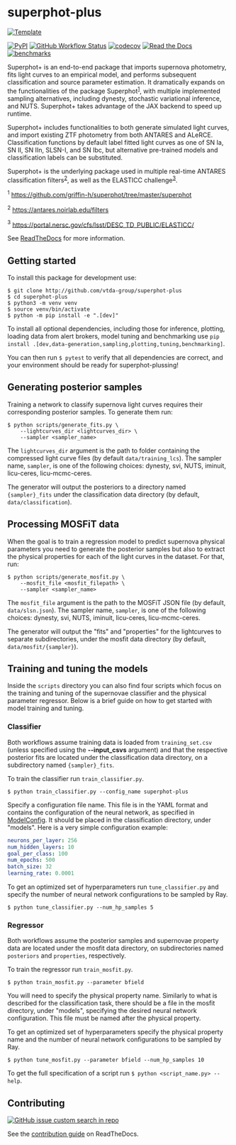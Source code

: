 # superphot-plus

[![Template](https://img.shields.io/badge/Template-LINCC%20Frameworks%20Python%20Project%20Template-brightgreen)](https://lincc-ppt.readthedocs.io/en/latest/)

[DOI]: TODO
[![PyPI](https://img.shields.io/pypi/v/superphot-plus?color=blue&logo=pypi&logoColor=white)](https://pypi.org/project/superphot-plus/)
[![GitHub Workflow Status](https://img.shields.io/github/actions/workflow/status/vtda-group/superphot-plus/smoke-test.yml)](https://github.com/vtda-group/superphot-plus/actions/workflows/smoke-test.yml)
[![codecov](https://codecov.io/gh/vtda-group/superphot-plus/branch/main/graph/badge.svg)](https://codecov.io/gh/vtda-group/superphot-plus)
[![Read the Docs](https://img.shields.io/readthedocs/superphot-plus)](https://superphot-plus.readthedocs.io/)
[![benchmarks](https://img.shields.io/github/actions/workflow/status/vtda-group/superphot-plus/asv-main.yml?label=benchmarks)](https://vtda-group.github.io/superphot-plus/)

Superphot+ is an end-to-end package that imports supernova photometry, fits light curves to an empirical model, and performs subsequent classification and source parameter estimation. It dramatically expands on the functionalities of the package Superphot<sup>[1](#note1)</sup>, with multiple implemented sampling alternatives, including dynesty, stochastic variational inference, and NUTS. Superphot+ takes advantage of the JAX backend to speed up runtime.

Superphot+ includes functionalities to both generate simulated light curves, and import existing ZTF photometry from both ANTARES and ALeRCE. Classification functions by default label fitted light curves as one of SN Ia, SN II, SN IIn, SLSN-I, and SN Ibc, but alternative pre-trained models and classification labels can be substituted.

Superphot+ is the underlying package used in multiple real-time ANTARES classification filters<sup>[2](#note2)</sup>, as well as the ELASTICC challenge<sup>[3](#note3)</sup>.


<a name="note1"><sup>1</sup></a> https://github.com/griffin-h/superphot/tree/master/superphot

<a name="note2"><sup>2</sup></a> https://antares.noirlab.edu/filters

<a name="note3"><sup>3</sup></a> https://portal.nersc.gov/cfs/lsst/DESC_TD_PUBLIC/ELASTICC/ 


See [ReadTheDocs](https://superphot-plus.readthedocs.io/) for more information.

## Getting started

To install this package for development use:

```
$ git clone http://github.com/vtda-group/superphot-plus
$ cd superphot-plus
$ python3 -m venv venv
$ source venv/bin/activate
$ python -m pip install -e ".[dev]"
```

To install all optional dependencies, including those for inference, plotting, loading
data from alert brokers, model tuning and benchmarking use 
`pip install .[dev,data-generation,sampling,plotting,tuning,benchmarking]`.

You can then run `$ pytest` to verify that all dependencies are correct,
and your environment should be ready for superphot-plussing!

## Generating posterior samples

Training a network to classify supernova light curves requires their corresponding posterior samples. To generate them run:

```
$ python scripts/generate_fits.py \
    --lightcurves_dir <lightcurves_dir> \
    --sampler <sampler_name>
```

The `lightcurves_dir` argument is the path to folder containing the compressed light curve files (by default `data/training_lcs`). The sampler name, `sampler`, is one of the following choices: dynesty, svi, NUTS, iminuit, licu-ceres, licu-mcmc-ceres. 

The generator will output the posteriors to a directory named `{sampler}_fits` under the classification data directory (by default, `data/classification`).

## Processing MOSFiT data

When the goal is to train a regression model to predict supernova physical parameters you need to generate the posterior samples but also to extract the physical properties for each of the light curves in the dataset. For that, run:

```
$ python scripts/generate_mosfit.py \
    --mosfit_file <mosfit_filepath> \
    --sampler <sampler_name>
```

The `mosfit_file` argument is the path to the MOSFiT JSON file (by default, `data/slsn.json`). The sampler name, `sampler`, is one of the following choices: dynesty, svi, NUTS, iminuit, licu-ceres, licu-mcmc-ceres. 

The generator will output the "fits" and "properties" for the lightcurves to separate subdirectories, under the mosfit data directory (by default, `data/mosfit/{sampler}`). 

## Training and tuning the models

Inside the `scripts` directory you can also find four scripts which focus on the training and tuning of the supernovae classifier and the physical parameter regressor. Below is a brief guide on how to get started with model training and tuning.

### Classifier

Both workflows assume training data is loaded from `training_set.csv` (unless specified using the **--input_csvs** argument) and that the respective posterior fits are located under the classification data directory, on a subdirectory named `{sampler}_fits`.

To train the classifier run `train_classifier.py`.

```
$ python train_classifier.py --config_name superphot-plus
```

Specify a configuration file name. This file is in the YAML format and contains the configuration of the neural network, as specified in [ModelConfig](https://github.com/VTDA-Group/superphot-plus/blob/main/src/superphot_plus/model/config.py). It should be placed in the classification directory, under "models". Here is a very simple configuration example:

```yaml
neurons_per_layer: 256
num_hidden_layers: 10
goal_per_class: 100
num_epochs: 500
batch_size: 32
learning_rate: 0.0001
```

To get an optimized set of hyperparameters run `tune_classifier.py` and specify the number of neural network configurations to be sampled by Ray.

```
$ python tune_classifier.py --num_hp_samples 5
```

### Regressor

Both workflows assume the posterior samples and supernovae property data are located under the mosfit data directory, on subdirectories named `posteriors` and `properties`, respectively. 

To train the regressor run `train_mosfit.py`.

```
$ python train_mosfit.py --parameter bfield
```

You will need to specify the physical property name. Similarly to what is described for the classification task, there should be a file in the mosfit directory, under "models", specifying the desired neural network configuration. This file must be named after the physical property.

To get an optimized set of hyperparameters specify the physical property name and the number of neural network configurations to be sampled by Ray.

```
$ python tune_mosfit.py --parameter bfield --num_hp_samples 10
```

To get the full specification of a script run `$ python <script_name.py> --help`.

## Contributing

[![GitHub issue custom search in repo](https://img.shields.io/github/issues-search/vtda-group/superphot-plus?color=purple&label=Good%20first%20issues&query=is%3Aopen%20label%3A%22good%20first%20issue%22)](https://github.com/vtda-group/superphot-plus/issues?q=is%3Aissue+is%3Aopen+label%3A%22good+first+issue%22)

See the [contribution guide](https://superphot-plus.readthedocs.io/en/latest/contributing.html) on ReadTheDocs.
